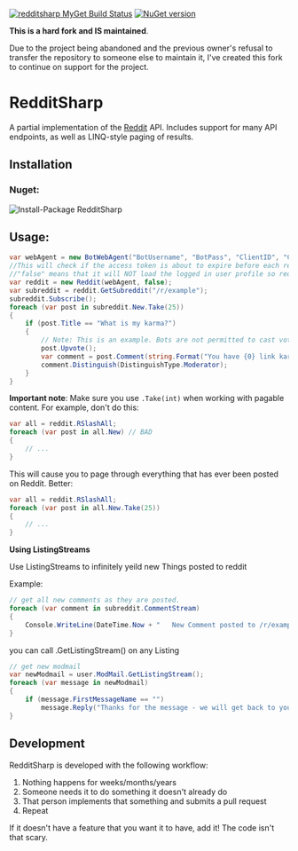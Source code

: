 [![redditsharp MyGet Build Status](https://www.myget.org/BuildSource/Badge/redditsharp?identifier=038d3763-6401-4c84-b579-f5134e1c8efd)](https://www.myget.org/) [![NuGet version](https://badge.fury.io/nu/redditsharp.svg)](https://badge.fury.io/nu/redditsharp)

**This is a hard fork and IS maintained**. 

Due to the project being abandoned and the previous owner's refusal to transfer the repository to someone else to maintain it, I've created this fork to continue on support for the project.

# RedditSharp

A partial implementation of the [Reddit](http://reddit.com) API. Includes support for many API endpoints, as well as
LINQ-style paging of results.

## Installation

### Nuget: 
![Install-Package RedditSharp](http://i.imgur.com/KhE2Afi.png)

## Usage:

```csharp
var webAgent = new BotWebAgent("BotUsername", "BotPass", "ClientID", "ClientSecret", "RedirectUri");
//This will check if the access token is about to expire before each request and automatically request a new one for you
//"false" means that it will NOT load the logged in user profile so reddit.User will be null
var reddit = new Reddit(webAgent, false);
var subreddit = reddit.GetSubreddit("/r/example");
subreddit.Subscribe();
foreach (var post in subreddit.New.Take(25))
{
    if (post.Title == "What is my karma?")
    {
        // Note: This is an example. Bots are not permitted to cast votes automatically.
        post.Upvote();
        var comment = post.Comment(string.Format("You have {0} link karma!", post.Author.LinkKarma));
        comment.Distinguish(DistinguishType.Moderator);
    }
}
```

**Important note**: Make sure you use `.Take(int)` when working with pagable content. For example, don't do this:

```csharp
var all = reddit.RSlashAll;
foreach (var post in all.New) // BAD
{
    // ...
}
```

This will cause you to page through everything that has ever been posted on Reddit. Better:

```csharp
var all = reddit.RSlashAll;
foreach (var post in all.New.Take(25))
{
    // ...
}
```


**Using ListingStreams**

Use ListingStreams to infinitely yeild new Things posted to reddit

Example:

```csharp
// get all new comments as they are posted.
foreach (var comment in subreddit.CommentStream)
{
    Console.WriteLine(DateTime.Now + "   New Comment posted to /r/example: " + comment.ShortLink);
}
```

you can call .GetListingStream() on any Listing<Thing>

```csharp
// get new modmail
var newModmail = user.ModMail.GetListingStream();
foreach (var message in newModmail)
{
    if (message.FirstMessageName == "")
        message.Reply("Thanks for the message - we will get back to you soon.");
}

```

## Development

RedditSharp is developed with the following workflow:

1. Nothing happens for weeks/months/years
2. Someone needs it to do something it doesn't already do
3. That person implements that something and submits a pull request
4. Repeat

If it doesn't have a feature that you want it to have, add it! The code isn't that scary.
